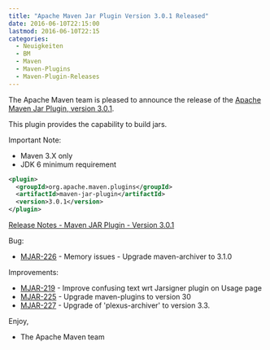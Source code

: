 ```yaml
---
title: "Apache Maven Jar Plugin Version 3.0.1 Released"
date: 2016-06-10T22:15:00
lastmod: 2016-06-10T22:15
categories:
  - Neuigkeiten
  - BM
  - Maven
  - Maven-Plugins
  - Maven-Plugin-Releases
---
```

The Apache Maven team is pleased to announce the release of the 
[Apache Maven Jar Plugin, version 3.0.1](https://maven.apache.org/plugins/maven-jar-plugin/).

This plugin provides the capability to build jars.

Important Note: 

 * Maven 3.X only
 * JDK 6 minimum requirement


```xml
<plugin>
  <groupId>org.apache.maven.plugins</groupId>
  <artifactId>maven-jar-plugin</artifactId>
  <version>3.0.1</version>
</plugin>
```

<!-- more -->

[Release Notes - Maven JAR Plugin - Version 3.0.1](https://issues.apache.org/jira/secure/ReleaseNote.jspa?projectId=12317526&version=12335708)

Bug:

 * [MJAR-226](https://issues.apache.org/jira/browse/MJAR-226) - Memory issues - Upgrade maven-archiver to 3.1.0

Improvements:

 * [MJAR-219](https://issues.apache.org/jira/browse/MJAR-219) - Improve confusing text wrt Jarsigner plugin on Usage page
 * [MJAR-225](https://issues.apache.org/jira/browse/MJAR-225) - Upgrade maven-plugins to version 30
 * [MJAR-227](https://issues.apache.org/jira/browse/MJAR-227) - Upgrade of 'plexus-archiver' to version 3.3.

Enjoy,

- The Apache Maven team
